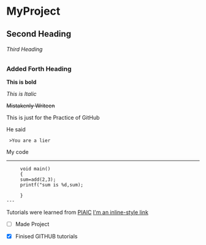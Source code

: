 # MyProject

## Second Heading

###### Third Heading

### Added Forth Heading

**This is bold**

*This is Italic*

~~Mistakenly Writeen~~

This is just for the  Practice of GitHub
 
 He said 
        
     >You are a lier
     
  My code 
  
  ---
         void main()
         {
         sum=add(2,3);
         printf("sum is %d,sum);
         
         }
    ---
    
 Tutorials were learned from [PIAIC](https://www.piaic.org/)
    [I'm an inline-style link](https://www.google.com)
    
  - [ ] Made Project
  
 - [x] Finised GITHUB tutorials 
